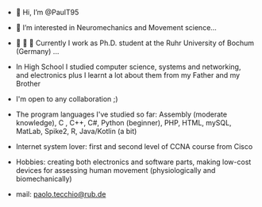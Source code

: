 - 👋 Hi, I’m @PaulT95
- 👀 I’m interested in Neuromechanics and Movement science...
- 🧪 🔬 🦿 Currently I work as Ph.D. student at the Ruhr University of Bochum (Germany) ...
- In High School I studied computer science, systems and networking, and electronics plus I learnt a lot about them from my Father and my Brother
- I'm open to any collaboration ;)

- The program languages I've studied so far: Assembly (moderate knowledge), C , C++, C#, Python (beginner), PHP, HTML, mySQL, MatLab, Spike2, R, Java/Kotlin (a bit)
- Internet system lover: first and second level of CCNA course from Cisco 
- Hobbies: creating both electronics and software parts, making low-cost devices for assessing human movement (physiologically and biomechanically)


- mail: paolo.tecchio@rub.de 
<!---
PaulT95/PaulT95 is a ✨ special ✨ repository because its `README.md` (this file) appears on your GitHub profile.
You can click the Preview link to take a look at your changes.
--->
